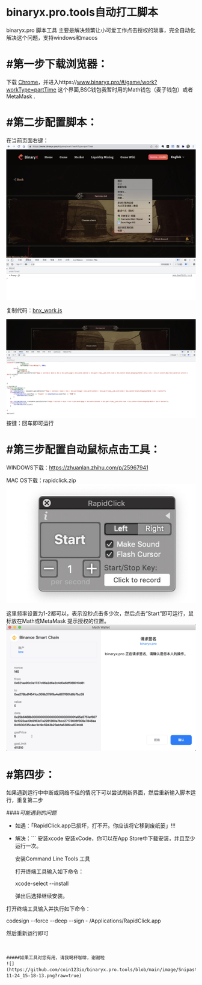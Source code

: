 # binaryx.pro.tools自动打工脚本
binaryx.pro 脚本工具
主要是解决频繁让小可爱工作点击授权的琐事，完全自动化解决这个问题，支持windows和macos

# #第一步下载浏览器：
下载 [Chrome](https://www.google.com/intl/zh-CN/chrome/ "Chrome")，并进入https://www.binaryx.pro/#/game/work?workType=partTime 这个界面,BSC钱包我暂时用的Math钱包（麦子钱包）或者 MetaMask .

# #第二步配置脚本：
在当前页面右键：
[![](https://github.com/coin123io/binaryx.pro.tools/blob/main/image/a75de11c47f9e40d456fc0b0a9ec0e3a9ce9513e.jpeg?raw=true)]()

复制代码：[bnx_work.js](https://github.com/coin123io/binaryx.pro.tools/blob/main/bnx_work.js "bnx_work.js")


![](https://github.com/coin123io/binaryx.pro.tools/blob/main/image/48591a9e9a142c5ce22df066ce16439ed5620c0e.jpeg?raw=true)
按键：回车即可运行

# #第三步配置自动鼠标点击工具：


WINDOWS下载：https://zhuanlan.zhihu.com/p/25967941


MAC OS下载：rapidclick.zip
![](https://github.com/coin123io/binaryx.pro.tools/blob/main/image/de5ba2884360b997917831efee21840d96266cfd.jpeg?raw=true)

这里频率设置为1-2都可以，表示没秒点击多少次，然后点击“Start”即可运行，鼠标放在Math或MetaMask 提示授权的位置。
![](https://github.com/coin123io/binaryx.pro.tools/blob/main/image/95945a03435a2f8345200f26d8acf7da3d409600.png?raw=true)


# #第四步：

如果遇到运行中中断或网络不佳的情况下可以尝试刷新界面，然后重新输入脚本运行，重复第二步



####*可能遇到的问题*
- 如遇：「RapidClick.app已损坏，打不开。你应该将它移到废纸篓」!!!
- 解决：```
安装xcode
    安装xCode，你可以在App Store中下载安装，并且至少运行一次。
	
    安装Command Line Tools 工具
	
    打开终端工具输入如下命令：
	
    xcode-select --install
	
    弹出后选择继续安装。
	
打开终端工具输入并执行如下命令：

codesign --force --deep --sign - /Applications/RapidClick.app

然后重新运行即可
```


#####如果工具对您有用，请我喝杯咖啡，谢谢啦
![](https://github.com/coin123io/binaryx.pro.tools/blob/main/image/Snipaste_2021-11-24_15-18-13.png?raw=true)
